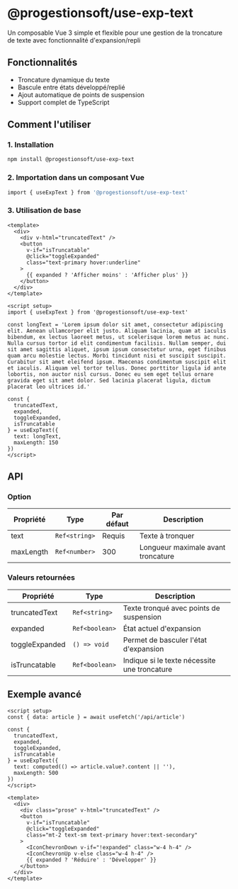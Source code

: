 # @progestionsoft/use-exp-text
Un composable Vue 3 simple et flexible pour une gestion de la troncature de texte avec fonctionnalité d'expansion/repli

## Fonctionnalités
- Troncature dynamique du texte  
- Bascule entre états développé/replié  
- Ajout automatique de points de suspension  
- Support complet de TypeScript  

## Comment l'utiliser
### 1. Installation
```bash
npm install @progestionsoft/use-exp-text
```

### 2. Importation dans un composant Vue
```bash
import { useExpText } from '@progestionsoft/use-exp-text'
```

### 3. Utilisation de base
```vue
<template>
  <div>
    <div v-html="truncatedText" />
    <button 
      v-if="isTruncatable" 
      @click="toggleExpanded"
      class="text-primary hover:underline"
    >
      {{ expanded ? 'Afficher moins' : 'Afficher plus' }}
    </button>
  </div>
</template>

<script setup>
import { useExpText } from '@progestionsoft/use-exp-text'

const longText = 'Lorem ipsum dolor sit amet, consectetur adipiscing elit. Aenean ullamcorper elit justo. Aliquam lacinia, quam at iaculis bibendum, ex lectus laoreet metus, ut scelerisque lorem metus ac nunc. Nulla cursus tortor id elit condimentum facilisis. Nullam semper, dui sit amet sagittis aliquet, ipsum ipsum consectetur urna, eget finibus quam arcu molestie lectus. Morbi tincidunt nisi et suscipit suscipit. Curabitur sit amet eleifend ipsum. Maecenas condimentum suscipit elit et iaculis. Aliquam vel tortor tellus. Donec porttitor ligula id ante lobortis, non auctor nisl cursus. Donec eu sem eget tellus ornare gravida eget sit amet dolor. Sed lacinia placerat ligula, dictum placerat leo ultrices id.'

const { 
  truncatedText,
  expanded,
  toggleExpanded,
  isTruncatable
} = useExpText({
  text: longText,
  maxLength: 150
})
</script>
```

## API
### Option

| Propriété | Type          | Par défaut | Description                        |
| --------- | ------------- | ---------- | ---------------------------------- |
| text      | `Ref<string>` | Requis     | Texte à tronquer                   |
| maxLength | `Ref<number>` | 300        | Longueur maximale avant troncature |


### Valeurs retournées

| Propriété      | Type           | Description                                  |
| -------------- | -------------- | -------------------------------------------- |
| truncatedText  | `Ref<string>`  | Texte tronqué avec points de suspension      |
| expanded       | `Ref<boolean>` | État actuel d'expansion                      |
| toggleExpanded | `() => void`   | Permet de basculer l'état d'expansion        |
| isTruncatable  | `Ref<boolean>` | Indique si le texte nécessite une troncature |


##  Exemple avancé
```vue
<script setup>
const { data: article } = await useFetch('/api/article')

const { 
  truncatedText,
  expanded,
  toggleExpanded,
  isTruncatable
} = useExpText({
  text: computed(() => article.value?.content || ''),
  maxLength: 500
})
</script>

<template>
  <div>
    <div class="prose" v-html="truncatedText" />
    <button
      v-if="isTruncatable"
      @click="toggleExpanded"
      class="mt-2 text-sm text-primary hover:text-secondary"
    >
      <IconChevronDown v-if="!expanded" class="w-4 h-4" />
      <IconChevronUp v-else class="w-4 h-4" />
      {{ expanded ? 'Réduire' : 'Développer' }}
    </button>
  </div>
</template>
```
